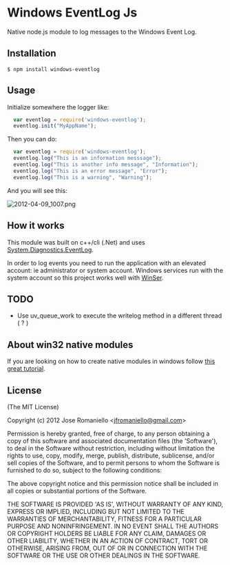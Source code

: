 
# Windows EventLog Js

  Native node.js module to log messages to the Windows Event Log.

## Installation

    $ npm install windows-eventlog

## Usage

Initialize somewhere the logger like:

```js
  var eventlog = require('windows-eventlog');
  eventlog.init("MyAppName");
```

Then you can do:

```js
  var eventlog = require('windows-eventlog');
  eventlog.log("This is an information messsage");
  eventlog.log("This is another info message", "Information");
  eventlog.log("This is an error message", "Error");
  eventlog.log("This is a warning", "Warning");
```

And you will see this:

![2012-04-09_1007.png](http://joseoncodecom.ipage.com/wp-content/uploads/images/2012-04-09_1007.png)

## How it works

This module was built on c++/cli (.Net) and uses [System.Diagnostics.EventLog](http://msdn.microsoft.com/en-us/library/system.diagnostics.eventlog.aspx). 

In order to log events you need to run the application with an elevated account: ie administrator or system account. Windows services run with the system account so this project works  well with [WinSer](https://github.com/jfromaniello/winser).


## TODO

- Use uv_queue_work to execute the writelog method in a different thread ( ? )

## About win32 native modules

If you are looking on how to create native modules in windows follow [this great tutorial](https://github.com/saary/node.net/).

## License 

(The MIT License)

Copyright (c) 2012 Jose Romaniello &lt;jfromaniello@gmail.com&gt;

Permission is hereby granted, free of charge, to any person obtaining
a copy of this software and associated documentation files (the
'Software'), to deal in the Software without restriction, including
without limitation the rights to use, copy, modify, merge, publish,
distribute, sublicense, and/or sell copies of the Software, and to
permit persons to whom the Software is furnished to do so, subject to
the following conditions:

The above copyright notice and this permission notice shall be
included in all copies or substantial portions of the Software.

THE SOFTWARE IS PROVIDED 'AS IS', WITHOUT WARRANTY OF ANY KIND,
EXPRESS OR IMPLIED, INCLUDING BUT NOT LIMITED TO THE WARRANTIES OF
MERCHANTABILITY, FITNESS FOR A PARTICULAR PURPOSE AND NONINFRINGEMENT.
IN NO EVENT SHALL THE AUTHORS OR COPYRIGHT HOLDERS BE LIABLE FOR ANY
CLAIM, DAMAGES OR OTHER LIABILITY, WHETHER IN AN ACTION OF CONTRACT,
TORT OR OTHERWISE, ARISING FROM, OUT OF OR IN CONNECTION WITH THE
SOFTWARE OR THE USE OR OTHER DEALINGS IN THE SOFTWARE.
